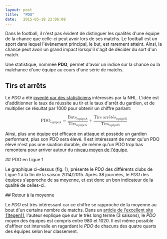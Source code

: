 ```yaml
---
layout: post
title:  "PDO"
date:   2015-05-18 22:06:08
---
```


<style>

    .bar {
      fill: steelblue;
    }

    .bar:hover {
      fill: brown;
    }

    .axis {
      font: 10px sans-serif;
    }

    .axis path,
    .axis line {
      fill: none;
      stroke: #666;
      shape-rendering: crispEdges;
    }

    .grid {
      stroke: #AAA;
      stroke-dasharray: 2,2;
      shape-rendering: crispEdges;
    }
    
    /** TSR chart **/
    .axis path,
    .axis line {
      fill: none;
      stroke: #AAA;
      shape-rendering: crispEdges;
    }

    .grid {
      stroke: #333;
      stroke-dasharray: 2,2;
      shape-rendering: crispEdges;
    }

    .line {
      fill: none;
      stroke: steelblue;
      stroke-width: 1.5px;
    }

</style>

<script type="text/javascript"
  src="http://cdn.mathjax.org/mathjax/latest/MathJax.js?config=TeX-AMS-MML_HTMLorMML">
</script>

<script type="text/javascript" src="/js/posts/2015-05-22-pdo.js"></script>

<script type="text/javascript">
    MathJax.Hub.Config({
      "HTML-CSS": {
        preferredFont: "STIX"
      }
    });
</script>

Dans le football, il n'est pas évident de distinguer les qualités d'une équipe de la chance que celle-ci peut avoir lors de ses matchs. 
Le football est un sport dans lequel l'évènement principal, le but, est rarement atteint. Ainsi, la chance peut avoir un grand impact lorsqu'il s'agit de décider du sort d'un match.

Une statistique, nommée **PDO**, permet d'avoir un indice sur la chance ou la malchance d'une équipe au cours d'une série de matchs.

## Tirs et arrêts

Le *PDO* a été [inventé par des statisticiens](http://vansunsportsblogs.com/2011/11/04/drance-numbers-an-interview-with-brian-king-inventor-of-pdo/ "Inventeur du PDO") intéressés par la NHL. L'idée est d'additionner le taux de réussite au tir et le taux d'arrêt du gardien, et de multiplier ce résultat par 1000 pour obtenir un chiffre parlant:

<math display='block'>
    <mrow>
        <msub>
            <mi>PDO</mi>
            <mn>equipeA</mn>
        </msub>
        <mo>=</mo>
        <mfrac>
            <mrow>
                <msub>
                    <mi>Buts</mi>
                    <mn>equipeA</mn>
                </msub>
            </mrow>
            <mrow>
                <msub>
                    <mi>Tirs</mi>
                    <mn>equipeA</mn>
                </msub>
            </mrow>
        </mfrac>
        <mo>+</mo>
        <mfrac>
            <mrow>
                <msub>
                    <mi>Tirs arrêtés</mi>
                    <mn>equipeB</mn>
                </msub>
            </mrow>
            <mrow>
                <msub>
                    <mi>Tirs</mi>
                    <mn>equipeB</mn>
                </msub>
            </mrow>
        </mfrac>
    </mrow>
</math>

Ainsi, plus une équipe est efficace en attaque et possède un gardien performant, plus son PDO sera élevé. Il est intéressant de noter qu'un PDO élevé n'est pas une siuation durable, de même qu'un PDO trop bas remontera pour arriver autour du [niveau moyen de l'équipe](http://www.arcticicehockey.com/2012/1/3/2675600/pdo-streaks-and-season-long-performance-spreads "PDO à long terme en NHL").

## PDO en Ligue 1

<div id="pdo_teams"></div>

Le graphique ci-dessus (fig. 1), présente le *PDO* des différents clubs de Ligue 1 à la fin de la saison 2014/2015. Après 38 journées, le *PDO* des équipes s'approche de sa moyenne, et est donc un bon indicateur de la qualité de celles-ci.

## Retour à la moyenne

Le *PDO* est très intéressant car ce chiffre se rapproche de la moyenne au bout d'un certains nombre de matchs. Dans un [article de l'excellent site 11tegen11](http://11tegen11.net/2013/01/06/what-is-a-normal-pdo/ "What is a normal PDO"), l'auteur explique que sur le très long terme (3 saisons), le *PDO* moyen des équipes est compris entre 980 et 1020. Il est même possible d'affiner cet intervalle en ragardant le *PDO* de chacuns des quatre quarts des équipes selon leur classement.

<div id="pdo_days"></div>

<script type="text/javascript">
    pdoByTeams("#pdo_teams");
    pdoByDays("#pdo_days");
</script>